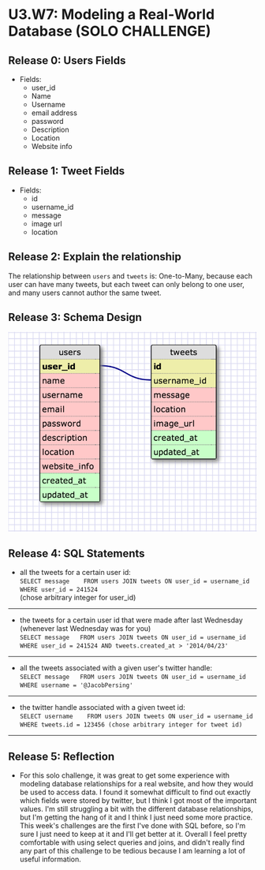 # U3.W7: Modeling a Real-World Database (SOLO CHALLENGE)

## Release 0: Users Fields
 * Fields:
 	* user_id
 	* Name
 	* Username
 	* email address
 	* password
 	* Description
 	* Location
 	* Website info

## Release 1: Tweet Fields
 * Fields:
 	* id
 	* username_id
 	* message
 	* image url
 	* location

## Release 2: Explain the relationship
The relationship between `users` and `tweets` is: 
One-to-Many, because each user can have many tweets, but each tweet can only belong to one user, and many users cannot author the same tweet.


## Release 3: Schema Design
![schema](../imgs/challenge3.png)

## Release 4: SQL Statements
<!-- Include your SQL Statements. How can you make markdown files show blocks of code? -->
* all the tweets for a certain user id:  
`SELECT message   
FROM users JOIN tweets ON user_id = username_id    
WHERE user_id = 241524`   
(chose arbitrary integer for user_id)  

* * *

* the tweets for a certain user id that were made after last Wednesday (whenever last Wednesday was for you)  
`SELECT message  
FROM users JOIN tweets ON user_id = username_id  
WHERE user_id = 241524 AND tweets.created_at > '2014/04/23'`   

* * *

* all the tweets associated with a given user's twitter handle:  
`SELECT message  
FROM users JOIN tweets ON user_id = username_id  
WHERE username = '@JacobPersing'`  

* * *

* the twitter handle associated with a given tweet id:  
`SELECT username   
FROM users JOIN tweets ON user_id = username_id   
WHERE tweets.id = 123456 (chose arbitrary integer for tweet id)`   

* * * 

## Release 5: Reflection
* For this solo challenge, it was great to get some experience with modeling database relationships for a real website, and how they would be used to access data. I found it somewhat difficult to find out exactly which fields were stored by twitter, but I think I got most of the important values. I'm still struggling a bit with the different database relationships, but I'm getting the hang of it and I think I just need some more practice. This week's challenges are the first I've done with SQL before, so I'm sure I just need to keep at it and I'll get better at it. Overall I feel pretty comfortable with using select queries and joins, and didn't really find any part of this challenge to be tedious because I am learning a lot of useful information. 
